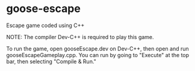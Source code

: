# goose-escape
Escape game coded using C++ 

NOTE: The compiler Dev-C++ is required to play this game.

To run the game, open gooseEscape.dev on Dev-C++, then open and run gooseEscapeGameplay.cpp. You can run by going to "Execute" at the top bar, then selecting "Compile & Run."

